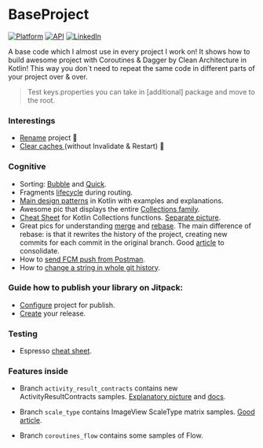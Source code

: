 

# BaseProject

[![Platform](https://img.shields.io/badge/platform-android-green.svg)](http://developer.android.com/index.html)
[![API](https://img.shields.io/badge/API-21%2B-brightgreen.svg?style=flat)](https://android-arsenal.com/api?level=21)
[![LinkedIn](https://img.shields.io/badge/LinkedIn-Alesh-blue)](https://www.linkedin.com/in/dmitry-aleshkov)

A base code which I almost use in every project I work on!
It shows how to build awesome project with Coroutines & Dagger by Clean Architecture in Kotlin!
This way you don`t need to repeat the same code in different parts of your project over & over.

> Test keys.properties you can take in [additional] package and move to the root.

### Interestings

* [Rename](https://gist.github.com/Alesh17/9c7dbbf0e894f601ac7a7af458ac7402) project 🤘
* [Clear caches ](https://gist.github.com/Alesh17/26e5eaffe0990798adc2bd2d8fe0ec7a) (without Invalidate & Restart) 🧹

### Cognitive

* Sorting: [Bubble](https://gist.github.com/Alesh17/2af261d7c3c629018f3503cdeca0f9c1) and [Quick](https://gist.github.com/Alesh17/a6cb93902a096c455a5475e88435daea).
* Fragments [lifecycle](https://github.com/Alesh17/SmartFragments) during routing.
* [Main design patterns](https://github.com/Alesh17/SmartPatterns) in Kotlin with examples and explanations.
* Awesome pic that displays the entire [Collections family](https://raw.githubusercontent.com/Alesh17/BaseProject/master/additional/collections.png).
* [Cheat Sheet](https://medium.com/mobile-app-development-publication/kotlin-collection-functions-cheat-sheet-975371a96c4b) for Kotlin Collections functions. [Separate picture](https://miro.medium.com/max/6192/1*K1BGRTUJ8eZTw5E1Qnv2pw.png).
* Great pics for understanding 
[merge](https://raw.githubusercontent.com/Alesh17/BaseProject/master/additional/git_merge.png) and 
[rebase](https://raw.githubusercontent.com/Alesh17/BaseProject/master/additional/git_rebase.png). 
The main difference of rebase: is that it rewrites the history of the project, creating new commits for each commit in the original branch.
Good [article](https://www.atlassian.com/ru/git/tutorials/merging-vs-rebasing) to consolidate.
* How to [send FCM push from Postman](https://medium.com/android-school/test-fcm-notification-with-postman-f91ba08aacc3).
* How to [change a string in whole git history]([https://medium.com/android-school/test-fcm-notification-with-postman-f91ba08aacc3](https://gist.github.com/Alesh17/ad73a8c7600139fc0804a0853b2f16c5)).

### Guide how to publish your library on Jitpack:

* [Configure](https://developer.android.com/studio/publish-library) project for publish.
* [Create](https://jitpack.io/docs/ANDROID) your release.

### Testing

* Espresso [cheat sheet](https://android.github.io/android-test/downloads/espresso-cheat-sheet-2.1.0.pdf).

### Features inside

* Branch `activity_result_contracts` contains new ActivityResultContracts samples. [Explanatory picture](https://miro.medium.com/max/1000/1*UJoM9lj5GYKaE4kt3hvV9Q.png) and [docs](https://developer.android.com/training/basics/intents/result).

* Branch `scale_type` contains ImageView ScaleType matrix samples. [Good article](https://medium.com/mobile-app-development-publication/android-matrix-scaletype-explained-4501f0796be8).

* Branch `coroutines_flow` contains some samples of Flow.
